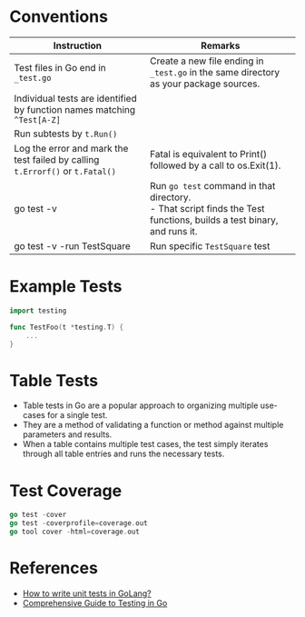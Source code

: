 # Conventions

| Instruction                                                                   | Remarks                                                                                                                 |
|-------------------------------------------------------------------------------|-------------------------------------------------------------------------------------------------------------------------|
| Test files in Go end in `_test.go`                                            | Create a new file ending in `_test.go` in the same directory as your package sources.                                   |
| Individual tests are identified by function names matching `^Test[A-Z]`       |                                                                                                                         |
| Run subtests by `t.Run()`                                                     |                                                                                                                         |
| Log the error and mark the test failed by calling `t.Errorf()` or `t.Fatal()` | Fatal is equivalent to Print() followed by a call to os.Exit(1).                                                        |
| go test -v                                                                    | Run `go test` command in that directory.<br/>- That script finds the Test functions, builds a test binary, and runs it. |
| go test -v -run TestSquare                                                    | Run specific `TestSquare` test                                                                                          |

# Example Tests

````go
import testing

func TestFoo(t *testing.T) {
    ...
}
````

# Table Tests
- Table tests in Go are a popular approach to organizing multiple use-cases for a single test.
- They are a method of validating a function or method against multiple parameters and results. 
- When a table contains multiple test cases, the test simply iterates through all table entries and runs the necessary tests.

# Test Coverage

````go
go test -cover
go test -coverprofile=coverage.out
go tool cover -html=coverage.out
````

# References
- [How to write unit tests in GoLang?](https://blog.alexellis.io/golang-writing-unit-tests/)
- [Comprehensive Guide to Testing in Go](https://blog.jetbrains.com/go/2022/11/22/comprehensive-guide-to-testing-in-go/)